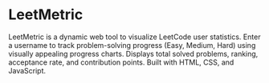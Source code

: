 # LeetMetric
LeetMetric is a dynamic web tool to visualize LeetCode user statistics. Enter a username to track problem-solving progress (Easy, Medium, Hard) using visually appealing progress charts. Displays total solved problems, ranking, acceptance rate, and contribution points. Built with HTML, CSS, and JavaScript.
